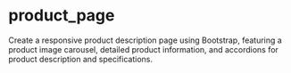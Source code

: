 # product_page
Create a responsive product description page using Bootstrap, featuring a product image carousel, detailed product information, and accordions for product description and specifications.
